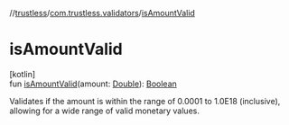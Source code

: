 //[trustless](../../index.md)/[com.trustless.validators](index.md)/[isAmountValid](is-amount-valid.md)

# isAmountValid

[kotlin]\
fun [isAmountValid](is-amount-valid.md)(amount: [Double](https://kotlinlang.org/api/latest/jvm/stdlib/kotlin/-double/index.html)): [Boolean](https://kotlinlang.org/api/latest/jvm/stdlib/kotlin/-boolean/index.html)

Validates if the amount is within the range of 0.0001 to 1.0E18 (inclusive), allowing for a wide range of valid monetary values.
